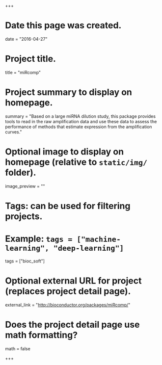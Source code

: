 +++
# Date this page was created.
date = "2016-04-27"

# Project title.
title = "miRcomp"

# Project summary to display on homepage.
summary = "Based on a large miRNA dilution study, this package provides tools to read in the raw amplification data and use these data to assess the performance of methods that estimate expression from the amplification curves."

# Optional image to display on homepage (relative to `static/img/` folder).
image_preview = ""

# Tags: can be used for filtering projects.
# Example: `tags = ["machine-learning", "deep-learning"]`
tags = ["bioc_soft"]

# Optional external URL for project (replaces project detail page).
external_link = "http://bioconductor.org/packages/miRcomp/"

# Does the project detail page use math formatting?
math = false

+++

